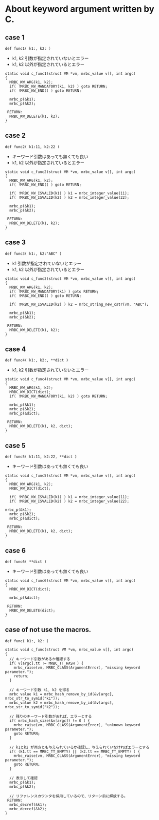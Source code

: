 # About keyword argument written by C.

## case 1
  `def func1( k1:, k2: )`

  * k1, k2 引数が指定されていないとエラー
  * k1, k2 以外が指定されているとエラー

```
static void c_func1(struct VM *vm, mrbc_value v[], int argc)
{
  MRBC_KW_ARG(k1, k2);
  if( !MRBC_KW_MANDATORY(k1, k2) ) goto RETURN;
  if( !MRBC_KW_END() ) goto RETURN;

  mrbc_p(&k1);
  mrbc_p(&k2);

 RETURN:
  MRBC_KW_DELETE(k1, k2);
}
```


## case 2
  `def func2( k1:11, k2:22 )`

  * キーワード引数はあっても無くても良い
  * k1, k2 以外が指定されているとエラー

```
static void c_func2(struct VM *vm, mrbc_value v[], int argc)
{
  MRBC_KW_ARG(k1, k2);
  if( !MRBC_KW_END() ) goto RETURN;

  if( !MRBC_KW_ISVALID(k1) ) k1 = mrbc_integer_value(11);
  if( !MRBC_KW_ISVALID(k2) ) k2 = mrbc_integer_value(22);

  mrbc_p(&k1);
  mrbc_p(&k2);

 RETURN:
  MRBC_KW_DELETE(k1, k2);
}
```


## case 3
  `def func3( k1:, k2:"ABC" )`

  * k1 引数が指定されていないとエラー
  * k1, k2 以外が指定されているとエラー

```
static void c_func3(struct VM *vm, mrbc_value v[], int argc)
{
  MRBC_KW_ARG(k1, k2);
  if( !MRBC_KW_MANDATORY(k1) ) goto RETURN;
  if( !MRBC_KW_END() ) goto RETURN;

  if( !MRBC_KW_ISVALID(k2) ) k2 = mrbc_string_new_cstr(vm, "ABC");

  mrbc_p(&k1);
  mrbc_p(&k2);

 RETURN:
  MRBC_KW_DELETE(k1, k2);
}
```


## case 4
  `def func4( k1:, k2:, **dict )`

  * k1, k2 引数が指定されていないとエラー

```
static void c_func4(struct VM *vm, mrbc_value v[], int argc)
{
  MRBC_KW_ARG(k1, k2);
  MRBC_KW_DICT(dict);
  if( !MRBC_KW_MANDATORY(k1, k2) ) goto RETURN;

  mrbc_p(&k1);
  mrbc_p(&k2);
  mrbc_p(&dict);

 RETURN:
  MRBC_KW_DELETE(k1, k2, dict);
}
```


## case 5
  `def func5( k1:11, k2:22, **dict )`

  * キーワード引数はあっても無くても良い

```
static void c_func5(struct VM *vm, mrbc_value v[], int argc)
{
  MRBC_KW_ARG(k1, k2);
  MRBC_KW_DICT(dict);

  if( !MRBC_KW_ISVALID(k1) ) k1 = mrbc_integer_value(11);
  if( !MRBC_KW_ISVALID(k2) ) k2 = mrbc_integer_value(22);

mrbc_p(&k1);
  mrbc_p(&k2);
  mrbc_p(&dict);

 RETURN:
  MRBC_KW_DELETE(k1, k2, dict);
}
```


## case 6
  `def func6( **dict )`

  * キーワード引数はあっても無くても良い

```
static void c_func6(struct VM *vm, mrbc_value v[], int argc)
{
  MRBC_KW_DICT(dict);

  mrbc_p(&dict);

 RETURN:
  MRBC_KW_DELETE(dict);
}
```


## case of not use the macros.
  ``def func( k1:, k2: )``

```
static void c_func(struct VM *vm, mrbc_value v[], int argc)
{
  // キーワード引数があるか確認する
  if( v[argc].tt != MRBC_TT_HASH ) {
    mrbc_raise(vm, MRBC_CLASS(ArgumentError), "missing keyword parameter.");
    return;
  }

  // キーワード引数 k1, k2 を得る
  mrbc_value k1 = mrbc_hash_remove_by_id(&v[argc], mrbc_str_to_symid("k1"));
  mrbc_value k2 = mrbc_hash_remove_by_id(&v[argc], mrbc_str_to_symid("k2"));

  // 残りのキーワード引数があれば、エラーとする
  if( mrbc_hash_size(&v[argc]) != 0 ) {
    mrbc_raise(vm, MRBC_CLASS(ArgumentError), "unknown keyword parameter.");
    goto RETURN;
  }

  // k1とk2 が両方とも与えられているか確認し、与えられていなければエラーとする
  if( (k1.tt == MRBC_TT_EMPTY) || (k2.tt == MRBC_TT_EMPTY) ) {
    mrbc_raise(vm, MRBC_CLASS(ArgumentError), "missing keyword parameter.");
    goto RETURN;
  }

  // 表示して確認
  mrbc_p(&k1);
  mrbc_p(&k2);

  // リファレンスカウンタを採用しているので、リターン前に解放する。
 RETURN:
  mrbc_decref(&k1);
  mrbc_decref(&k2);
}
```
